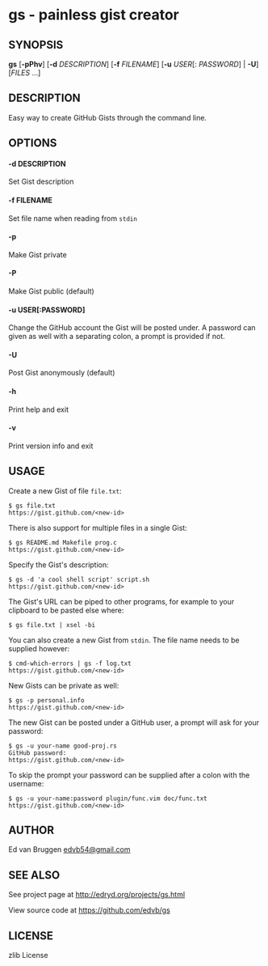 # gs \- painless gist creator

## SYNOPSIS

**gs** [**-pPhv**] [**-d** *DESCRIPTION*] [**-f** *FILENAME*] [**-u** *USER*[: *PASSWORD*] | **-U**] [*FILES* ...]

## DESCRIPTION

Easy way to create GitHub Gists through the command line.

## OPTIONS

#### -d DESCRIPTION

Set Gist description

#### -f FILENAME

Set file name when reading from `stdin`

#### -p

Make Gist private

#### -P

Make Gist public (default)

#### -u USER[:PASSWORD]

Change the GitHub account the Gist will be posted under. A password can
given as well with a separating colon, a prompt is provided if not.

#### -U

Post Gist anonymously (default)

#### -h

Print help and exit

#### -v

Print version info and exit

## USAGE

Create a new Gist of file `file.txt`:

```
$ gs file.txt
https://gist.github.com/<new-id>
```

There is also support for multiple files in a single Gist:

```
$ gs README.md Makefile prog.c
https://gist.github.com/<new-id>
```

Specify the Gist's description:

```
$ gs -d 'a cool shell script' script.sh
https://gist.github.com/<new-id>
```

The Gist's URL can be piped to other programs, for example to your clipboard to
be pasted else where:

```
$ gs file.txt | xsel -bi
```

You can also create a new Gist from `stdin`. The file name needs to be supplied
however:

```
$ cmd-which-errors | gs -f log.txt
https://gist.github.com/<new-id>
```

New Gists can be private as well:

```
$ gs -p personal.info
https://gist.github.com/<new-id>
```

The new Gist can be posted under a GitHub user, a prompt will ask for your
password:

```
$ gs -u your-name good-proj.rs
GitHub password:
https://gist.github.com/<new-id>
```

To skip the prompt your password can be supplied after a colon with the
username:

```
$ gs -u your-name:password plugin/func.vim doc/func.txt
https://gist.github.com/<new-id>
```

## AUTHOR

Ed van Bruggen <edvb54@gmail.com>

## SEE ALSO

See project page at <http://edryd.org/projects/gs.html>

View source code at <https://github.com/edvb/gs>

## LICENSE

zlib License
